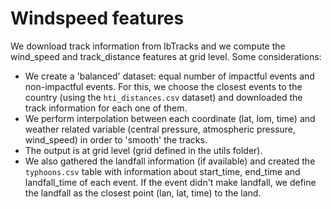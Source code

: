 # Windspeed features

We download track information from IbTracks and we compute the wind_speed and track_distance features at grid level.
Some considerations:

-  We create a 'balanced' dataset: equal number of impactful events and non-impactful events. For this, we choose the closest events to the country (using the ```hti_distances.csv``` dataset) and downloaded the track information for each one of them.
-  We perform interpolation between each coordinate (lat, lom, time) and weather related variable (central pressure, atmospheric pressure, wind_speed) in order to 'smooth' the tracks.
-  The output is at grid level (grid defined in the utils folder).
-  We also gathered the landfall information (if available) and created the ```typhoons.csv``` table with information about start_time, end_time and landfall_time of each event. If the event didn't make landfall, we define the landfall as the closest point (lan, lat, time) to the land.
